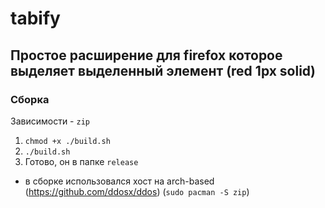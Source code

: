 # tabify
## Простое расширение для firefox которое выделяет выделенный элемент (red 1px solid)

### Сборка
Зависимости - ```zip```
1. ```chmod +x ./build.sh```
2. ```./build.sh```
3. Готово, он в папке ```release```
* в сборке использовался хост на arch-based (https://github.com/ddosx/ddos) (```sudo pacman -S zip```)

